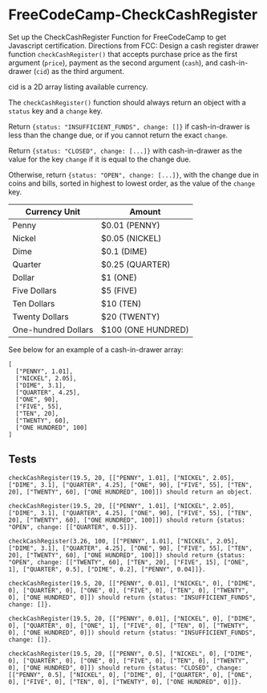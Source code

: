 # FreeCodeCamp-CheckCashRegister
Set up the CheckCashRegister Function for FreeCodeCamp to get Javascript certification.
Directions from FCC:
Design a cash register drawer function `checkCashRegister()` that accepts purchase price as the first argument (`price`), payment as the second argument (`cash`), and cash-in-drawer (`cid`) as the third argument.

cid is a 2D array listing available currency.

The `checkCashRegister()` function should always return an object with a `status` key and a `change` key.

Return `{status: "INSUFFICIENT_FUNDS", change: []}` if cash-in-drawer is less than the change due, or if you cannot return the exact `change`.

Return `{status: "CLOSED", change: [...]}` with cash-in-drawer as the value for the key `change` if it is equal to the change due.

Otherwise, return `{status: "OPEN", change: [...]}`, with the change due in coins and bills, sorted in highest to lowest order, as the value of the `change` key.

|Currency Unit	| Amount|
|-------- | ------------|
|Penny	| $0.01 (PENNY)|
|Nickel	| $0.05 (NICKEL)|
|Dime	| $0.1 (DIME)|
|Quarter	| $0.25 (QUARTER)|
|Dollar	| $1 (ONE)|
|Five Dollars	| $5 (FIVE)|
|Ten Dollars	| $10 (TEN)|
|Twenty Dollars	| $20 (TWENTY)|
|One-hundred Dollars	| $100 (ONE HUNDRED)|

See below for an example of a cash-in-drawer array:
```
[
  ["PENNY", 1.01],
  ["NICKEL", 2.05],
  ["DIME", 3.1],
  ["QUARTER", 4.25],
  ["ONE", 90],
  ["FIVE", 55],
  ["TEN", 20],
  ["TWENTY", 60],
  ["ONE HUNDRED", 100]
]
```
## Tests
```
checkCashRegister(19.5, 20, [["PENNY", 1.01], ["NICKEL", 2.05], ["DIME", 3.1], ["QUARTER", 4.25], ["ONE", 90], ["FIVE", 55], ["TEN", 20], ["TWENTY", 60], ["ONE HUNDRED", 100]]) should return an object.
```
```
checkCashRegister(19.5, 20, [["PENNY", 1.01], ["NICKEL", 2.05], ["DIME", 3.1], ["QUARTER", 4.25], ["ONE", 90], ["FIVE", 55], ["TEN", 20], ["TWENTY", 60], ["ONE HUNDRED", 100]]) should return {status: "OPEN", change: [["QUARTER", 0.5]]}.
```
```
checkCashRegister(3.26, 100, [["PENNY", 1.01], ["NICKEL", 2.05], ["DIME", 3.1], ["QUARTER", 4.25], ["ONE", 90], ["FIVE", 55], ["TEN", 20], ["TWENTY", 60], ["ONE HUNDRED", 100]]) should return {status: "OPEN", change: [["TWENTY", 60], ["TEN", 20], ["FIVE", 15], ["ONE", 1], ["QUARTER", 0.5], ["DIME", 0.2], ["PENNY", 0.04]]}.
```
```
checkCashRegister(19.5, 20, [["PENNY", 0.01], ["NICKEL", 0], ["DIME", 0], ["QUARTER", 0], ["ONE", 0], ["FIVE", 0], ["TEN", 0], ["TWENTY", 0], ["ONE HUNDRED", 0]]) should return {status: "INSUFFICIENT_FUNDS", change: []}.
```
```
checkCashRegister(19.5, 20, [["PENNY", 0.01], ["NICKEL", 0], ["DIME", 0], ["QUARTER", 0], ["ONE", 1], ["FIVE", 0], ["TEN", 0], ["TWENTY", 0], ["ONE HUNDRED", 0]]) should return {status: "INSUFFICIENT_FUNDS", change: []}.
```
```
checkCashRegister(19.5, 20, [["PENNY", 0.5], ["NICKEL", 0], ["DIME", 0], ["QUARTER", 0], ["ONE", 0], ["FIVE", 0], ["TEN", 0], ["TWENTY", 0], ["ONE HUNDRED", 0]]) should return {status: "CLOSED", change: [["PENNY", 0.5], ["NICKEL", 0], ["DIME", 0], ["QUARTER", 0], ["ONE", 0], ["FIVE", 0], ["TEN", 0], ["TWENTY", 0], ["ONE HUNDRED", 0]]}.
```